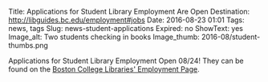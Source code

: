 Title: Applications for Student Library Employment Are Open
Destination: http://libguides.bc.edu/employment#jobs
Date: 2016-08-23 01:01 
Tags: news, tags 
Slug: news-student-applications
Expired: no
ShowText: yes
Image_alt: Two students checking in books
Image_thumb: 2016-08/student-thumbs.png

 Applications for Student Library Employment Open 08/24! They can be found on the <a href="http://libguides.bc.edu/employment#jobs">Boston College Libraries' Employment Page</a>.

<!-- USEFUL CUT AND PASTE STUFF.

<img src="/theme/img/news/201X-XX/XXXX.png" alt="words" class="float_left">

<img src="/theme/img/news/201X-XX/XXXX.png" alt="words" class="float_right">

<a href="#" target="_blank">

-->